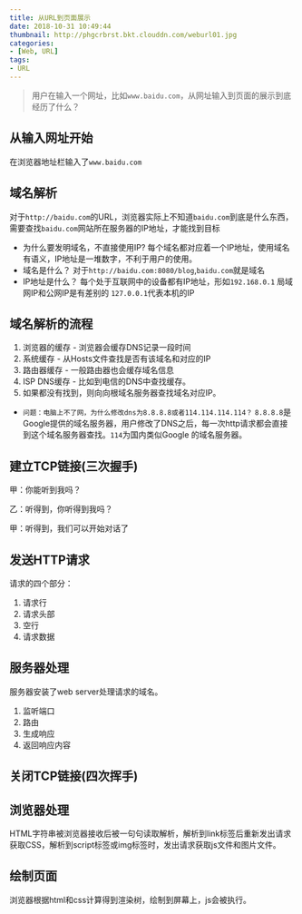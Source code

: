 ```yaml
---
title: 从URL到页面展示
date: 2018-10-31 10:49:44
thumbnail: http://phgcrbrst.bkt.clouddn.com/weburl01.jpg
categories:
- [Web, URL]
tags:
- URL
---
```

> 用户在输入一个网址，比如` www.baidu.com `，从网址输入到页面的展示到底经历了什么？
<!-- more -->
## 从输入网址开始
在浏览器地址栏输入了` www.baidu.com `
## 域名解析
对于` http://baidu.com `的URL，浏览器实际上不知道` baidu.com `到底是什么东西，需要查找` baidu.com `网站所在服务器的IP地址，才能找到目标
- 为什么要发明域名，不直接使用IP? 每个域名都对应着一个IP地址，使用域名有语义，IP地址是一堆数字，不利于用户的使用。
-  域名是什么？ 对于` http://baidu.com:8080/blog `,` baidu.com `就是域名
- IP地址是什么？
  每个处于互联网中的设备都有IP地址，形如` 192.168.0.1 `
  局域网IP和公网IP是有差别的
  ` 127.0.0.1 `代表本机的IP

## 域名解析的流程
1. 浏览器的缓存 - 浏览器会缓存DNS记录一段时间
2. 系统缓存 - 从Hosts文件查找是否有该域名和对应的IP
3. 路由器缓存 - 一般路由器也会缓存域名信息
4. ISP DNS缓存 - 比如到电信的DNS中查找缓存。
5. 如果都没有找到，则向向根域名服务器查找域名对应IP。
  - ` 问题：电脑上不了网，为什么修改dns为8.8.8.8或者114.114.114.114？ `
` 8.8.8.8 `是Google提供的域名服务器，用户修改了DNS之后，每一次http请求都会直接到这个域名服务器查找。` 114 `为国内类似Google 的域名服务器。

## 建立TCP链接(三次握手)
甲：你能听到我吗？

乙：听得到，你听得到我吗？

甲：听得到，我们可以开始对话了

## 发送HTTP请求

请求的四个部分：

1.  请求行
2. 请求头部
3. 空行
4. 请求数据


## 服务器处理
服务器安装了web server处理请求的域名。

1. 监听端口
2. 路由
3. 生成响应
4. 返回响应内容

##  关闭TCP链接(四次挥手)



## 浏览器处理
 HTML字符串被浏览器接收后被一句句读取解析，解析到link标签后重新发出请求获取CSS，解析到script标签或img标签时，发出请求获取js文件和图片文件。

## 绘制页面
浏览器根据html和css计算得到渲染树，绘制到屏幕上，js会被执行。
